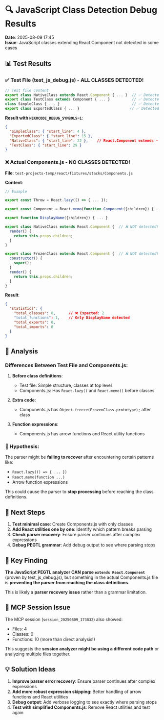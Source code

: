 # 🔍 JavaScript Class Detection Debug Results

**Date**: 2025-08-09 17:45  
**Issue**: JavaScript classes extending React.Component not detected in some cases

## 📊 Test Results

### ✅ Test File (test_js_debug.js) - ALL CLASSES DETECTED!

```javascript
// Test file content
export class NativeClass extends React.Component { ... }  // ✅ Detected!
export class TestClass extends Component { ... }          // ✅ Detected!
class SimpleClass { ... }                                 // ✅ Detected!
export class ExportedClass { ... }                       // ✅ Detected!
```

**Result with `NEKOCODE_DEBUG_SYMBOLS=1`**:
```json
{
  "SimpleClass": { "start_line": 4 },
  "ExportedClass": { "start_line": 15 },
  "NativeClass": { "start_line": 22 },    // React.Component extends - WORKS!
  "TestClass": { "start_line": 29 }
}
```

### ❌ Actual Components.js - NO CLASSES DETECTED!

**File**: `test-projects-temp/react/fixtures/stacks/Components.js`

**Content**:
```javascript
// Example

export const Throw = React.lazy(() => { ... });

export const Component = React.memo(function Component({children}) { ... });

export function DisplayName({children}) { ... }

export class NativeClass extends React.Component {  // ❌ NOT detected!
  render() {
    return this.props.children;
  }
}

export class FrozenClass extends React.Component {  // ❌ NOT detected!
  constructor() {
    super();
  }
  render() {
    return this.props.children;
  }
}
```

**Result**:
```json
{
  "statistics": {
    "total_classes": 0,      // ❌ Expected: 2
    "total_functions": 1,    // Only DisplayName detected
    "total_exports": 0,
    "total_imports": 0
  }
}
```

## 🤔 Analysis

### Differences Between Test File and Components.js:

1. **Before class definitions**:
   - Test file: Simple structure, classes at top level
   - Components.js: Has `React.lazy()` and `React.memo()` before classes

2. **Extra code**:
   - Components.js has `Object.freeze(FrozenClass.prototype);` after class

3. **Function expressions**:
   - Components.js has arrow functions and React utility functions

### 🎯 Hypothesis:

The parser might be **failing to recover** after encountering certain patterns like:
- `React.lazy(() => { ... })`
- `React.memo(function ...)`
- Arrow function expressions

This could cause the parser to **stop processing** before reaching the class definitions.

## 🔬 Next Steps

1. **Test minimal case**: Create Components.js with only classes
2. **Add React utilities one by one**: Identify which pattern breaks parsing
3. **Check parser recovery**: Ensure parser continues after complex expressions
4. **Debug PEGTL grammar**: Add debug output to see where parsing stops

## 📝 Key Finding

**The JavaScript PEGTL analyzer CAN parse `extends React.Component`** (proven by test_js_debug.js), but something in the actual Components.js file is **preventing the parser from reaching the class definitions**.

This is likely a **parser recovery issue** rather than a grammar limitation.

## 🐛 MCP Session Issue

The MCP session (`session_20250809_173832`) also showed:
- Files: 4
- Classes: 0  
- Functions: 10 (more than direct analysis!)

This suggests the **session analyzer might be using a different code path** or analyzing multiple files together.

## 💡 Solution Ideas

1. **Improve parser error recovery**: Ensure parser continues after complex expressions
2. **Add more robust expression skipping**: Better handling of arrow functions and React utilities
3. **Debug output**: Add verbose logging to see exactly where parsing stops
4. **Test with simplified Components.js**: Remove React utilities and test again